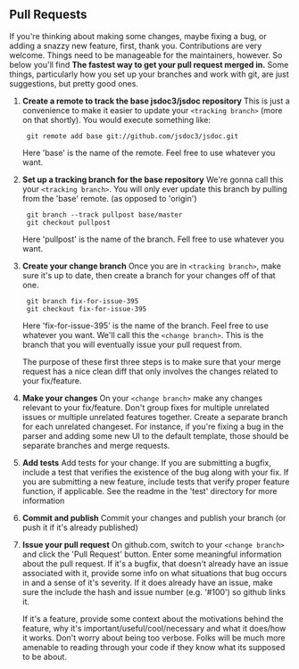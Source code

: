 Pull Requests
-------------

If you're thinking about making some changes, maybe fixing a bug, or adding a 
snazzy new feature, first, thank you.  Contributions are very welcome.  Things 
need to be manageable for the maintainers, however. So below you'll find  **The 
fastest way to get your pull request merged in.**  Some things, particularly how
you set up your branches and work with git, are just suggestions, but pretty good
ones.

1. **Create a remote to track the base jsdoc3/jsdoc repository**
   This is just a convenience to make it easier to update your ```<tracking branch>```
   (more on that shortly).  You would execute something like:

        git remote add base git://github.com/jsdoc3/jsdoc.git

   Here 'base' is the name of the remote.  Feel free to use whatever you want. 

2. **Set up a tracking branch for the base repository**
   We're gonna call this your ```<tracking branch>```.  You will only ever update
   this branch by pulling from the 'base' remote. (as opposed to 'origin')

        git branch --track pullpost base/master
        git checkout pullpost

   Here 'pullpost' is the name of the branch.  Fell free to use whatever you want.

3. **Create your change branch**
   Once you are in ```<tracking branch>```, make sure it's up to date, then create
   a branch for your changes off of that one.

        git branch fix-for-issue-395
        git checkout fix-for-issue-395

   Here 'fix-for-issue-395' is the name of the branch.  Feel free to use whatever
   you want.  We'll call this the ```<change branch>```.  This is the branch that
   you will eventually issue your pull request from.

   The purpose of these first three steps is to make sure that your merge request
   has a nice clean diff that only involves the changes related to your fix/feature.

4. **Make your changes**
   On your ```<change branch>``` make any changes relevant to your fix/feature.  Don't
   group fixes for multiple unrelated issues or multiple unrelated features together.
   Create a separate branch for each unrelated changeset.  For instance, if you're
   fixing a bug in the parser and adding some new UI to the default template, those
   should be separate branches and merge requests.

5. **Add tests**
   Add tests for your change.  If you are submitting a bugfix, include a test that
   verifies the existence of the bug along with your fix.  If you are submitting
   a new feature, include tests that verify proper feature function, if applicable.
   See the readme in the 'test' directory for more information

6. **Commit and publish**
   Commit your changes and publish your branch (or push it if it's already published)

7. **Issue your pull request**
   On github.com, switch to your ```<change branch>``` and click the 'Pull Request'
   button.  Enter some meaningful information about the pull request.  If it's a bugfix,
   that doesn't already have an issue associated with it, provide some info on what
   situations that bug occurs in and a sense of it's severity.  If it does already have
   an issue, make sure the include the hash and issue number (e.g. '#100') so github
   links it.

   If it's a feature, provide some context about the motivations behind the feature,
   why it's important/useful/cool/necessary and what it does/how it works.  Don't 
   worry about being too verbose. Folks will be much more amenable to reading through
   your code if they know what its supposed to be about.
